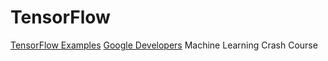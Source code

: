 # TensorFlow

[TensorFlow Examples](https://github.com/aymericdamien/TensorFlow-Examples)
[Google Developers](https://developers.google.com/machine-learning/crash-course/ml-intro) Machine Learning Crash Course
